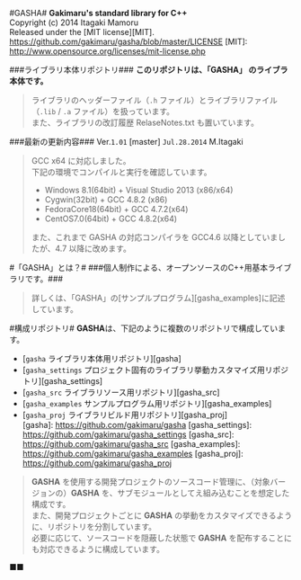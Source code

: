 #GASHA#
**Gakimaru's standard library for C++**  
Copyright (c) 2014 Itagaki Mamoru  
Released under the [MIT license][MIT].  
<https://github.com/gakimaru/gasha/blob/master/LICENSE>
[MIT]: http://www.opensource.org/licenses/mit-license.php

###ライブラリ本体リポジトリ###
**このリポジトリは、「GASHA」 のライブラ本体です。**
> ライブラリのヘッダーファイル（`.h` ファイル）とライブラリファイル（`.lib` / `.a` ファイル）を扱っています。  
> また、ライブラリの改訂履歴 RelaseNotes.txt も置いています。  

###最新の更新内容###
Ver.`1.01` [master] `Jul.28.2014` M.Itagaki  
> GCC x64 に対応しました。  
> 下記の環境でコンパイルと実行を確認しています。  
> * Windows 8.1(64bit) + Visual Studio 2013 (x86/x64)  
> * Cygwin(32bit) + GCC 4.8.2 (x86)  
> * FedoraCore18(64bit) + GCC 4.7.2(x64)  
> * CentOS7.0(64bit) + GCC 4.8.2(x64)  
> 
> また、これまで GASHA の対応コンパイラを GCC4.6 以降としていましたが、4.7 以降に改めます。  

#「GASHA」とは？#
###個人制作による、オープンソースのC++用基本ライブラリです。###
> 詳しくは、「GASHA」の[サンプルプログラム][gasha_examples]に記述しています。  

#構成リポジトリ#
**GASHA**は、下記のように複数のリポジトリで構成しています。  
* [`gasha` ライブラリ本体用リポジトリ][gasha]  
* [`gasha_settings` プロジェクト固有のライブラリ挙動カスタマイズ用リポジトリ][gasha_settings]  
* [`gasha_src` ライブラリソース用リポジトリ][gasha_src]  
* [`gasha_examples` サンプルプログラム用リポジトリ][gasha_examples]  
* [`gasha_proj` ライブラリビルド用リポジトリ][gasha_proj]  
[gasha]: https://github.com/gakimaru/gasha
[gasha_settings]: https://github.com/gakimaru/gasha_settings
[gasha_src]: https://github.com/gakimaru/gasha_src
[gasha_examples]: https://github.com/gakimaru/gasha_examples
[gasha_proj]: https://github.com/gakimaru/gasha_proj

> **GASHA** を使用する開発プロジェクトのソースコード管理に、（対象バージョンの）**GASHA** を、サブモジュールとしてえ組み込むことを想定した構成です。  
> また、開発プロジェクトごとに **GASHA** の挙動をカスタマイズできるように、リポジトリを分割しています。  
> 必要に応じて、ソースコードを隠蔽した状態で **GASHA** を配布することにも対応できるように構成しています。  

■■
